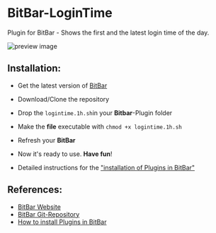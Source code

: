 # BitBar-LoginTime
Plugin for BitBar - Shows the first and the latest login time of the day.


![preview image](https://raw.githubusercontent.com/TanNhatNguyen/BitBar-LoginTime/master/logintime_screenshot.png "Preview image")



## Installation:
- Get the latest version of [BitBar][bitbar_url]
- Download/Clone the repository
- Drop the `logintime.1h.sh`in your __Bitbar__-Plugin folder
- Make the __file__ executable with `chmod +x logintime.1h.sh`
- Refresh your __BitBar__
- Now it's ready to use. __Have fun__!

- Detailed instructions for the ["installation of Plugins in BitBar"][bitbar_plugin_url]
 


## References:
- [BitBar Website][bitbar_url]
- [BitBar Git-Repository](https://github.com/matryer/bitbar)
- [How to install Plugins in BitBar][bitbar_plugin_url]

[bitbar_url]: https://getbitbar.com/
[bitbar_plugin_url]: https://github.com/matryer/bitbar#installing-plugins